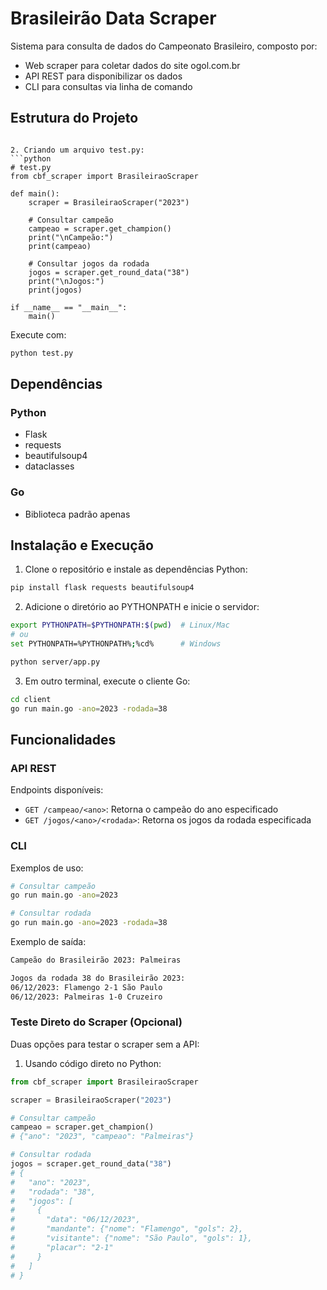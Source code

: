 # Brasileirão Data Scraper

Sistema para consulta de dados do Campeonato Brasileiro, composto por:
- Web scraper para coletar dados do site ogol.com.br
- API REST para disponibilizar os dados
- CLI para consultas via linha de comando

## Estrutura do Projeto
```

2. Criando um arquivo test.py:
```python
# test.py
from cbf_scraper import BrasileiraoScraper

def main():
    scraper = BrasileiraoScraper("2023")
    
    # Consultar campeão
    campeao = scraper.get_champion()
    print("\nCampeão:")
    print(campeao)
    
    # Consultar jogos da rodada
    jogos = scraper.get_round_data("38")
    print("\nJogos:")
    print(jogos)

if __name__ == "__main__":
    main()
```

Execute com:
```bash
python test.py
```

## Dependências

### Python
- Flask
- requests
- beautifulsoup4
- dataclasses

### Go
- Biblioteca padrão apenas

## Instalação e Execução

1. Clone o repositório e instale as dependências Python:
```bash
pip install flask requests beautifulsoup4
```

2. Adicione o diretório ao PYTHONPATH e inicie o servidor:
```bash
export PYTHONPATH=$PYTHONPATH:$(pwd)  # Linux/Mac
# ou
set PYTHONPATH=%PYTHONPATH%;%cd%      # Windows

python server/app.py
```

3. Em outro terminal, execute o cliente Go:
```bash
cd client
go run main.go -ano=2023 -rodada=38
```

## Funcionalidades

### API REST
Endpoints disponíveis:
- `GET /campeao/<ano>`: Retorna o campeão do ano especificado
- `GET /jogos/<ano>/<rodada>`: Retorna os jogos da rodada especificada

### CLI
Exemplos de uso:
```bash
# Consultar campeão
go run main.go -ano=2023

# Consultar rodada
go run main.go -ano=2023 -rodada=38
```

Exemplo de saída:
```bash
Campeão do Brasileirão 2023: Palmeiras

Jogos da rodada 38 do Brasileirão 2023:
06/12/2023: Flamengo 2-1 São Paulo
06/12/2023: Palmeiras 1-0 Cruzeiro
```

### Teste Direto do Scraper (Opcional)
Duas opções para testar o scraper sem a API:

1. Usando código direto no Python:
```python
from cbf_scraper import BrasileiraoScraper

scraper = BrasileiraoScraper("2023")

# Consultar campeão
campeao = scraper.get_champion()
# {"ano": "2023", "campeao": "Palmeiras"}

# Consultar rodada
jogos = scraper.get_round_data("38")
# {
#   "ano": "2023",
#   "rodada": "38",
#   "jogos": [
#     {
#       "data": "06/12/2023",
#       "mandante": {"nome": "Flamengo", "gols": 2},
#       "visitante": {"nome": "São Paulo", "gols": 1},
#       "placar": "2-1"
#     }
#   ]
# }
```